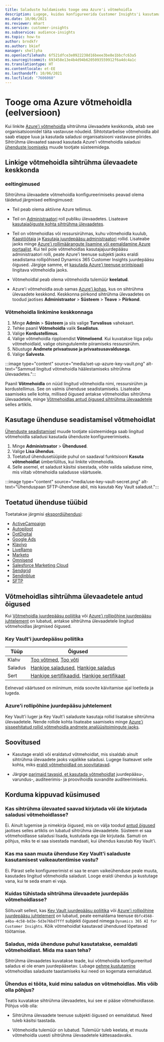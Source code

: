 ```yaml
---
title: Saladuste haldamiseks tooge oma Azure'i võtmehoidla
description: Lugege, kuidas konfigureerida Customer Insights'i kasutama oma Azure'i võtmehoidlat.
ms.date: 10/06/2021
ms.reviewer: mhart
ms.service: customer-insights
ms.subservice: audience-insights
ms.topic: how-to
author: brndkfr
ms.author: bkief
manager: shellyha
ms.openlocfilehash: 6f521dfce3e0922238d16beee3be8e1bbcfc63a5
ms.sourcegitcommit: 693458e13e4b4d94b6205093559912f6a4dc4a1c
ms.translationtype: HT
ms.contentlocale: et-EE
ms.lasthandoff: 10/06/2021
ms.locfileid: "7606060"
---
```

# <a name="bring-your-own-azure-key-vault-preview"></a>Tooge oma Azure võtmehoidla (eelversioon)

Kui linkite [Azure'i võtmehoidla](/azure/key-vault/general/basic-concepts) sihtrühma ülevaadete keskkonda, aitab see organisatsioonidel täita vastavuse nõudeid.
Sihtotstarbelise võtmehoidla abil saab etappe luua ja kasutada saladusi organisatsiooni vastavuse piirides. Sihtrühma ülevaated saavad kasutada Azure'i võtmehoidla saladusi [ühenduste loomiseks](connections.md) muude tootjate süsteemidega.

## <a name="link-the-key-vault-to-the-audience-insights-environment"></a>Linkige võtmehoidla sihtrühma ülevaadete keskkonda

### <a name="prerequisites"></a>eeltingimused

Sihtrühma ülevaadete võtmehoidla konfigureerimiseks peavad olema täidetud järgmised eeltingimused:

- Teil peab olema aktiivne Azure tellimus.

- Teil on [Administraatori](permissions.md#administrator) roll publiku ülevaadetes. Lisateave [kasutajaõiguste kohta sihtrühma ülevaadetes](permissions.md#assign-roles-and-permissions).

- Teil on võtmehoidlas või ressursirühmas, kuhu võtmehoidla kuulub, [Kaastöötaja](/azure/role-based-access-control/built-in-roles#contributor) ja [Kasutaja juurdepääsu administraatori](/azure/role-based-access-control/built-in-roles#user-access-administrator) rollid. Lisateabe jaoks minge [Azure'i rollimäärangute lisamine või eemaldamine Azure portaalist](/azure/role-based-access-control/role-assignments-portal). Kui teil pole võtmehoidlas kasutajajuurdepääsu administraatori rolli, peate Azure'i teenuse subjekti jaoks eraldi seadistama rollipõhised Dynamics 365 Customer Insights juurdepääsu õigused. Järgige samme, et [kasutada Azure'i teenuse printsipaali](connect-service-principal.md) lingitava võtmehoidla jaoks.

- Võtmehoidlal peab olema võtmehoidla tulemüür **keelatud**.

- Azure'i võtmehoidla asub samas [Azure'i kohas](https://azure.microsoft.com/global-infrastructure/geographies/#overview), kus on sihtrühma ülevaadete keskkond. Keskkonna piirkond sihtrühma ülevaadetes on toodud jaotises **Administraator** > **Süsteem** > **Teave** > **Piirkond**.

### <a name="link-a-key-vault-to-the-environment"></a>Võtmehoidla linkimine keskkonnaga

1. Minge **Admin** > **Süsteem** ja siis valige **Turvalisus** vahekaart.
1. Tehke paanil **Võtmehoidla** valik **Seadistus**.
1. Valige **Kordustellimus**.
1. Valige võtmehoidla ripploendist **Võtmeloend**. Kui kuvatakse liiga palju võtmehoidlaid, valige otsingutulemite piiramiseks ressursirühm.
1. Nõustuge **Andmete privaatsuse ja privaatsusavaldusega**.
1. Valige **Salvesta**.

:::image type="content" source="media/set-up-azure-key-vault.png" alt-text="Sammud lingitud võtmehoidla häälestamiseks sihtrühma ülevaadetes.":::

Paanil **Võtmehoidla** on nüüd lingitud võtmehoidla nimi, ressursirühm ja kordustellimus. See on valmis ühenduse seadistamiseks.
Lisateabe saamiseks selle kohta, millised õigused antakse võtmehoidlas sihtrühma ülevaadetele, minge [Võtmehoidlas antud õigused sihtrühma ülevaadetele](#permissions-granted-on-the-key-vault-to-audience-insights) selles artiklis.

## <a name="use-the-key-vault-in-the-connection-setup"></a>Kasutage ühenduse seadistamisel võtmehoidlat

[Ühenduste seadistamisel](connections.md) muude tootjate süsteemidega saab lingitud võtmehoidla saladusi kasutada ühenduste konfigureerimiseks.

1. Minge **Administraator** > **Ühendused**.
1. Valige **Lisa ühendus**.
1. Toetatud ühendusetüüpide puhul on saadaval funktsiooni **Kasuta võtmehoidlat** ümberlülitus, kui linkite võtmehoidla.
1. Selle asemel, et saladust käsitsi sisestada, võite valida saladuse nime, mis viitab võtmehoidla saladusse väärtusele.

:::image type="content" source="media/use-key-vault-secret.png" alt-text="Ühenduspaan SFTP-ühenduse abil, mis kasutab Key Vault saladust.":::

## <a name="supported-connection-types"></a>Toetatud ühenduse tüübid

Toetatakse järgmisi [ekspordiühendusi](export-destinations.md):

* [ActiveCampaign](export-active-campaign.md)
* [Autopiloot](export-autopilot.md)
* [DotDigital](export-dotdigital.md)
* [Google Ads](export-google-ads.md)
* [Klaviyo](export-klaviyo.md)
* [LiveRamp](export-liveramp.md)
* [Marketo](export-marketo.md)
* [Omnisend](export-omnisend.md)
* [Salesforce Marketing Cloud](export-salesforce.md)
* [Sendgrid](export-sendgrid.md)
* [Sendinblue](export-sendinblue.md)
* [SFTP](export-sftp.md)

## <a name="permissions-granted-on-the-key-vault-to-audience-insights"></a>Võtmehoidlas sihtrühma ülevaadetele antud õigused

Kui [Võtmehoidla juurdepääsu poliitika](/azure/key-vault/general/assign-access-policy?tabs=azure-portal) või [Azure'i rollipõhine juurdepääsu juhtelement](/azure/key-vault/general/rbac-guide?tabs=azure-cli) on lubatud, antakse sihtrühma ülevaadetele lingitud võtmehoidlas järgmised õigused.

### <a name="key-vault-access-policy"></a>Key Vault'i juurdepääsu poliitika

| Tüüp        | Õigused          |
| ----------- | -------------------- |
| Klahv         | [Too võtmed](/rest/api/keyvault/get-keys), [Too võti](/rest/api/keyvault/get-key)                                 |
| Saladus      | [Hankige saladused](/rest/api/keyvault/get-secrets), [Hankige saladus](/rest/api/keyvault/get-secret)                     |
| Sert | [Hankige sertifikaadid](/rest/api/keyvault/get-certificates), [Hankige sertifikaat](/rest/api/keyvault/get-certificate) |

Eelnevad väärtused on miinimum, mida soovite käivitamise ajal loetleda ja lugeda.

### <a name="azure-role-based-access-control"></a>Azure'i rollipõhine juurdepääsu juhtelement

Key Vault'i luger ja Key Vault'i saladuste kasutaja rollid lisatakse sihtrühma ülevaadetele. Nende rollide kohta lisateabe saamiseks minge [Azure'i sisseehitatud rollid võtmehoidla andmete analüüsitoimingute jaoks](/azure/key-vault/general/rbac-guide?tabs=azure-cli).

## <a name="recommendations"></a>Soovitused

- Kasutage eraldi või eraldatud võtmehoidlat, mis sisaldab ainult sihtrühma ülevaadete jaoks vajalikke saladusi. Lugege lisateavet selle kohta, miks [eraldi võtmehoidlad on soovitatavad](/azure/key-vault/general/best-practices#why-we-recommend-separate-key-vaults).

- Järgige [parimaid tavasid, et kasutada võtmehoidlat](/azure/key-vault/general/best-practices#turn-on-logging) juurdepääsu-, varundus-, auditeerimis- ja proovihoidla suvandite auditeerimiseks.

## <a name="frequently-asked-questions"></a>Korduma kippuvad küsimused

### <a name="can-audience-insights-write-secrets-or-overwrite-secrets-into-the-key-vault"></a>Kas sihtrühma ülevaated saavad kirjutada või üle kirjutada saladusi võtmehoidlasse?

Ei. Ainult lugemise ja nimekirja õigused, mis on välja toodud [antud õigused](#permissions-granted-on-the-key-vault-to-audience-insights) jaotises selles artiklis on lubatud sihtrühma ülevaadetele. Süsteem ei saa võtmehoidlasse saladusi lisada, kustutada ega üle kirjutada. Samuti on põhjus, miks te ei saa sisestada mandaati, kui ühendus kasutab Key Vault'i.

### <a name="can-i-change-a-connection-from-using-key-vault-secrets-to-default-authentication"></a>Kas ma saan muuta ühenduse Key Vault'i saladuste kasutamisest vaikeautentimise vastu?

Ei. Pärast selle konfigureerimist ei saa te enam vaikeühenduse peale muuta, kasutades lingitud võtmehoidla saladust. Looge eraldi ühendus ja kustutage vana, kui te seda enam ei vaja.

### <a name="how-can-i-revoke-access-to-a-key-vault-for-audience-insights"></a>Kuidas tühistada sihtrühma ülevaadete juurdepääs võtmehoidlasse?

Sõltuvalt sellest, kas [Key Vault juurdepääsu poliitika](/azure/key-vault/general/assign-access-policy?tabs=azure-portal) või [Azure'i rollipõhine juurdepääsu juhtelement](/azure/key-vault/general/rbac-guide?tabs=azure-cli) on lubatud, peate eemaldama teenuse `0bfc4568-a4ba-4c58-bd3e-5d3e76bd7fff` subjekti õigused nimega `Dynamics 365 AI for Customer Insights`. Kõik võtmehoidlat kasutavad ühendused lõpetavad töötamise.

### <a name="a-secret-thats-used-in-a-connection-got-removed-from-the-key-vault-what-can-i-do"></a>Saladus, mida ühenduse puhul kasutatakse, eemaldati võtmehoidlast. Mida ma saan teha?

Sihtrühma ülevaadetes kuvatakse teade, kui võtmehoidla konfigureeritud saladus ei ole enam juurdepääsetav. Lubage [pehme kustutamine](/azure/key-vault/general/soft-delete-overview) võtmehoidlas saladuste taastamiseks kui need on kogemata eemaldatud.

### <a name="a-connection-doesnt-work-but-my-secret-is-in-the-key-vault-what-might-be-the-cause"></a>Ühendus ei tööta, kuid minu saladus on võtmehoidlas. Mis võib olla põhjus?

Teatis kuvatakse sihtrühma ülevaadetes, kui see ei pääse võtmehoidlasse. Põhjus võib olla:

- Sihtrühma ülevaadete teenuse subjekti õigused on eemaldatud. Need tuleb käsitsi taastada.

- Võtmehoidla tulemüür on lubatud. Tulemüür tuleb keelata, et muuta võtmehoidla uuesti sihtrühma ülevaadetele kättesaadavaks.
